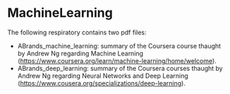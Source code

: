 # MachineLearning

The following respiratory contains two pdf files:
- ABrands_machine_learning: summary of the Coursera course thaught by Andrew Ng regarding Machine Learning (https://www.coursera.org/learn/machine-learning/home/welcome).
- ABrands_deep_learning: summary of the Coursera courses thaught by Andrew Ng regarding Neural Networks and Deep Learning (https://www.cousera.org/specializations/deep-learning).
